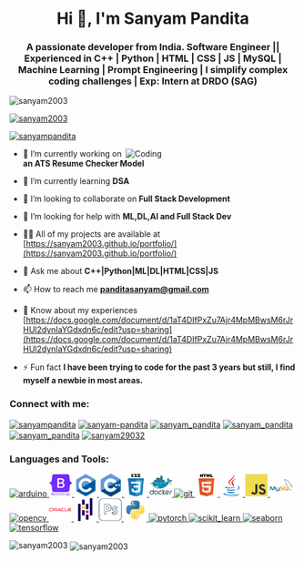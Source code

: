 <h1 align="center">Hi 👋, I'm Sanyam Pandita</h1>
<h3 align="center">A passionate developer from India. Software Engineer || Experienced in C++ | Python | HTML | CSS | JS | MySQL | Machine Learning | Prompt Engineering | I simplify complex coding challenges | Exp: Intern at DRDO (SAG)</h3>

<p align="left"> <img src="https://komarev.com/ghpvc/?username=sanyam2003&label=Profile%20views&color=0e75b6&style=plastic" alt="sanyam2003" /> </p>

<p align="left"> <a href="https://github.com/ryo-ma/github-profile-trophy"><img src="https://github-profile-trophy.vercel.app/?username=sanyam2003" alt="sanyam2003" /></a> </p>

<p align="left"> <a href="https://twitter.com/sanyampandita" target="blank"><img src="https://img.shields.io/twitter/follow/sanyampandita?logo=twitter&style=for-the-badge" alt="sanyampandita" /></a> </p>

<img align="right" alt="Coding" width="300" src="https://images.squarespace-cdn.com/content/v1/5769fc401b631bab1addb2ab/1541580611624-TE64QGKRJG8SWAIUS7NS/ke17ZwdGBToddI8pDm48kPoswlzjSVMM-SxOp7CV59BZw-zPPgdn4jUwVcJE1ZvWQUxwkmyExglNqGp0IvTJZamWLI2zvYWH8K3-s_4yszcp2ryTI0HqTOaaUohrI8PI6FXy8c9PWtBlqAVlUS5izpdcIXDZqDYvprRqZ29Pw0o/coding-freak.gif">

- 🔭 I’m currently working on **an ATS Resume Checker Model**

- 🌱 I’m currently learning **DSA**

- 👯 I’m looking to collaborate on **Full Stack Development**

- 🤝 I’m looking for help with **ML,DL,AI and Full Stack Dev**

- 👨‍💻 All of my projects are available at [https://sanyam2003.github.io/portfolio/](https://sanyam2003.github.io/portfolio/)

- 💬 Ask me about **C++|Python|ML|DL|HTML|CSS|JS**

- 📫 How to reach me **panditasanyam@gmail.com**

- 📄 Know about my experiences [https://docs.google.com/document/d/1aT4DIfPxZu7Ajr4MpMBwsM6rJrHUl2dynIaYGdxdn6c/edit?usp=sharing](https://docs.google.com/document/d/1aT4DIfPxZu7Ajr4MpMBwsM6rJrHUl2dynIaYGdxdn6c/edit?usp=sharing)

- ⚡ Fun fact **I have been trying to code for the past 3 years but still, I find myself a newbie in most areas.**

<h3 align="left">Connect with me:</h3>
<p align="left">
<a href="https://twitter.com/sanyampandita" target="blank"><img align="center" src="https://raw.githubusercontent.com/rahuldkjain/github-profile-readme-generator/master/src/images/icons/Social/twitter.svg" alt="sanyampandita" height="30" width="40" /></a>
<a href="https://linkedin.com/in/sanyam-pandita" target="blank"><img align="center" src="https://raw.githubusercontent.com/rahuldkjain/github-profile-readme-generator/master/src/images/icons/Social/linked-in-alt.svg" alt="sanyam-pandita" height="30" width="40" /></a>
<a href="https://instagram.com/sanyam_pandita" target="blank"><img align="center" src="https://raw.githubusercontent.com/rahuldkjain/github-profile-readme-generator/master/src/images/icons/Social/instagram.svg" alt="sanyam_pandita" height="30" width="40" /></a>
<a href="https://www.codechef.com/users/sanyam_pandita" target="blank"><img align="center" src="https://cdn.jsdelivr.net/npm/simple-icons@3.1.0/icons/codechef.svg" alt="sanyam_pandita" height="30" width="40" /></a>
<a href="https://www.leetcode.com/sanyam_pandita" target="blank"><img align="center" src="https://raw.githubusercontent.com/rahuldkjain/github-profile-readme-generator/master/src/images/icons/Social/leet-code.svg" alt="sanyam_pandita" height="30" width="40" /></a>
<a href="https://auth.geeksforgeeks.org/user/sanyam29032" target="blank"><img align="center" src="https://raw.githubusercontent.com/rahuldkjain/github-profile-readme-generator/master/src/images/icons/Social/geeks-for-geeks.svg" alt="sanyam29032" height="30" width="40" /></a>
</p>

<h3 align="left">Languages and Tools:</h3>
<p align="left"> <a href="https://www.arduino.cc/" target="_blank" rel="noreferrer"> <img src="https://cdn.worldvectorlogo.com/logos/arduino-1.svg" alt="arduino" width="40" height="40"/> </a> <a href="https://getbootstrap.com" target="_blank" rel="noreferrer"> <img src="https://raw.githubusercontent.com/devicons/devicon/master/icons/bootstrap/bootstrap-plain-wordmark.svg" alt="bootstrap" width="40" height="40"/> </a> <a href="https://www.cprogramming.com/" target="_blank" rel="noreferrer"> <img src="https://raw.githubusercontent.com/devicons/devicon/master/icons/c/c-original.svg" alt="c" width="40" height="40"/> </a> <a href="https://www.w3schools.com/cpp/" target="_blank" rel="noreferrer"> <img src="https://raw.githubusercontent.com/devicons/devicon/master/icons/cplusplus/cplusplus-original.svg" alt="cplusplus" width="40" height="40"/> </a> <a href="https://www.w3schools.com/css/" target="_blank" rel="noreferrer"> <img src="https://raw.githubusercontent.com/devicons/devicon/master/icons/css3/css3-original-wordmark.svg" alt="css3" width="40" height="40"/> </a> <a href="https://www.docker.com/" target="_blank" rel="noreferrer"> <img src="https://raw.githubusercontent.com/devicons/devicon/master/icons/docker/docker-original-wordmark.svg" alt="docker" width="40" height="40"/> </a> <a href="https://git-scm.com/" target="_blank" rel="noreferrer"> <img src="https://www.vectorlogo.zone/logos/git-scm/git-scm-icon.svg" alt="git" width="40" height="40"/> </a> <a href="https://www.w3.org/html/" target="_blank" rel="noreferrer"> <img src="https://raw.githubusercontent.com/devicons/devicon/master/icons/html5/html5-original-wordmark.svg" alt="html5" width="40" height="40"/> </a> <a href="https://www.java.com" target="_blank" rel="noreferrer"> <img src="https://raw.githubusercontent.com/devicons/devicon/master/icons/java/java-original.svg" alt="java" width="40" height="40"/> </a> <a href="https://developer.mozilla.org/en-US/docs/Web/JavaScript" target="_blank" rel="noreferrer"> <img src="https://raw.githubusercontent.com/devicons/devicon/master/icons/javascript/javascript-original.svg" alt="javascript" width="40" height="40"/> </a> <a href="https://www.mysql.com/" target="_blank" rel="noreferrer"> <img src="https://raw.githubusercontent.com/devicons/devicon/master/icons/mysql/mysql-original-wordmark.svg" alt="mysql" width="40" height="40"/> </a> <a href="https://opencv.org/" target="_blank" rel="noreferrer"> <img src="https://www.vectorlogo.zone/logos/opencv/opencv-icon.svg" alt="opencv" width="40" height="40"/> </a> <a href="https://www.oracle.com/" target="_blank" rel="noreferrer"> <img src="https://raw.githubusercontent.com/devicons/devicon/master/icons/oracle/oracle-original.svg" alt="oracle" width="40" height="40"/> </a> <a href="https://pandas.pydata.org/" target="_blank" rel="noreferrer"> <img src="https://raw.githubusercontent.com/devicons/devicon/2ae2a900d2f041da66e950e4d48052658d850630/icons/pandas/pandas-original.svg" alt="pandas" width="40" height="40"/> </a> <a href="https://www.photoshop.com/en" target="_blank" rel="noreferrer"> <img src="https://raw.githubusercontent.com/devicons/devicon/master/icons/photoshop/photoshop-line.svg" alt="photoshop" width="40" height="40"/> </a> <a href="https://www.python.org" target="_blank" rel="noreferrer"> <img src="https://raw.githubusercontent.com/devicons/devicon/master/icons/python/python-original.svg" alt="python" width="40" height="40"/> </a> <a href="https://pytorch.org/" target="_blank" rel="noreferrer"> <img src="https://www.vectorlogo.zone/logos/pytorch/pytorch-icon.svg" alt="pytorch" width="40" height="40"/> </a> <a href="https://scikit-learn.org/" target="_blank" rel="noreferrer"> <img src="https://upload.wikimedia.org/wikipedia/commons/0/05/Scikit_learn_logo_small.svg" alt="scikit_learn" width="40" height="40"/> </a> <a href="https://seaborn.pydata.org/" target="_blank" rel="noreferrer"> <img src="https://seaborn.pydata.org/_images/logo-mark-lightbg.svg" alt="seaborn" width="40" height="40"/> </a> <a href="https://www.tensorflow.org" target="_blank" rel="noreferrer"> <img src="https://www.vectorlogo.zone/logos/tensorflow/tensorflow-icon.svg" alt="tensorflow" width="40" height="40"/> </a> </p>

<p><img align="left" src="https://github-readme-stats.vercel.app/api/top-langs?username=sanyam2003&show_icons=true&locale=en&layout=compact" alt="sanyam2003" /></p>

<p>&nbsp;<img align="center" src="https://github-readme-stats.vercel.app/api?username=sanyam2003&show_icons=true&locale=en" alt="sanyam2003" /></p>
